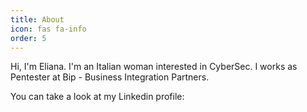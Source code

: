 ```yaml
---
title: About
icon: fas fa-info
order: 5
---
```

<script src="https://platform.linkedin.com/badges/js/profile.js" async defer type="text/javascript"></script>



Hi, I'm Eliana. I'm an Italian woman interested in CyberSec. I works as Pentester at Bip - Business Integration Partners.

You can take a look at my Linkedin profile: 
<div class="badge-base LI-profile-badge" data-locale="it_IT" data-size="medium" data-theme="light" data-type="VERTICAL" data-vanity="cannella-eliana" data-version="v1"><a class="badge-base__link LI-simple-link" href="https://it.linkedin.com/in/cannella-eliana?trk=profile-badge"></a></div>
